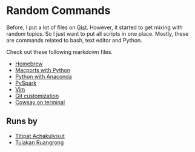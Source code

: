 # Random Commands

Before, I put a lot of files on [Gist](https://gist.github.com/). However, it started to
get mixing with random topics. So I just want to put all scripts in one place.
Mostly, these are commands related to bash, text editor and Python.

Check out these following markdown files.

- [Homebrew](homebrew.md)
- [Macports with Python](macports.md)
- [Python with Anaconda](anaconda.md)
- [PySpark](pyspark.md)
- [Vim](vim.md)
- [Git customization](git_customization.md)
- [Cowsay on terminal](cowsay.md)

## Runs by

- [Titipat Achakulvisut](http://titipata.github.io/)
- [Tulakan Ruangrong](https://github.com/bluenex)
